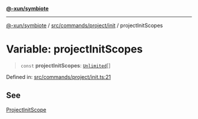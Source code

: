[**@-xun/symbiote**](../../../../../README.md)

***

[@-xun/symbiote](../../../../../README.md) / [src/commands/project/init](../README.md) / projectInitScopes

# Variable: projectInitScopes

> `const` **projectInitScopes**: [`Unlimited`](../../../../configure/enumerations/UnlimitedGlobalScope.md#unlimited)[]

Defined in: [src/commands/project/init.ts:21](https://github.com/Xunnamius/symbiote/blob/d690f89078e542b7ce30292e44cc1a492eab16bd/src/commands/project/init.ts#L21)

## See

[ProjectInitScope](../../../../configure/enumerations/UnlimitedGlobalScope.md)
